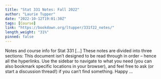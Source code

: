 ```yaml
---
title: "Stat 331 Notes: Fall 2022"
author: "Laurie Tupper"
date: "2022-10-12T19:01:30Z"
tags: [Course]
link: "https://bookdown.org/ltupper/331f22_notes/"
length_weight: "31%"
pinned: false
---
```


Notes and course info for Stat 331 [...] These notes are divided into three sections: This document isn’t designed to be read through in order – hence all the hyperlinks. Use the sidebar to navigate to what you need (you can also bookmark specific locations in your browser), and feel free to ask (or start a discussion thread!) if you can’t find something. Happy ...

